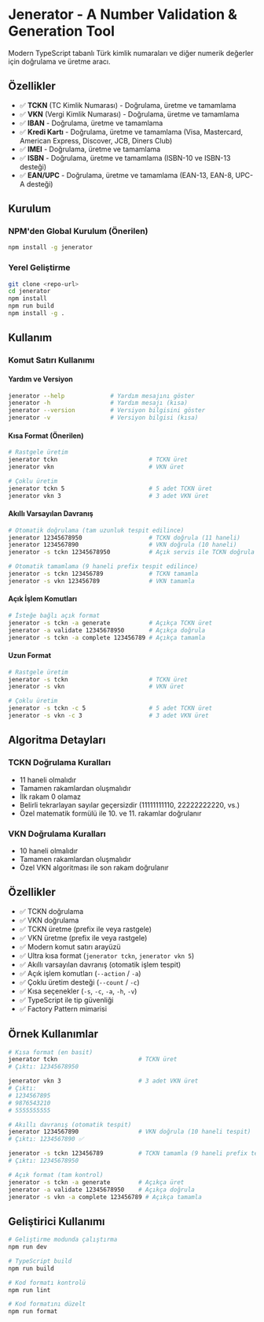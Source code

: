 # Jenerator - A Number Validation & Generation Tool

Modern TypeScript tabanlı Türk kimlik numaraları ve diğer numerik değerler için doğrulama ve üretme aracı.

## Özellikler

- ✅ **TCKN** (TC Kimlik Numarası) - Doğrulama, üretme ve tamamlama
- ✅ **VKN** (Vergi Kimlik Numarası) - Doğrulama, üretme ve tamamlama
- ✅ **IBAN** - Doğrulama, üretme ve tamamlama
- ✅ **Kredi Kartı** - Doğrulama, üretme ve tamamlama (Visa, Mastercard, American Express, Discover, JCB, Diners Club)
- ✅ **IMEI** - Doğrulama, üretme ve tamamlama
- ✅ **ISBN** - Doğrulama, üretme ve tamamlama (ISBN-10 ve ISBN-13 desteği)
- ✅ **EAN/UPC** - Doğrulama, üretme ve tamamlama (EAN-13, EAN-8, UPC-A desteği)

## Kurulum

### NPM'den Global Kurulum (Önerilen)
```bash
npm install -g jenerator
```

### Yerel Geliştirme
```bash
git clone <repo-url>
cd jenerator
npm install
npm run build
npm install -g .
```

## Kullanım

### Komut Satırı Kullanımı

#### Yardım ve Versiyon
```bash
jenerator --help             # Yardım mesajını göster
jenerator -h                 # Yardım mesajı (kısa)
jenerator --version          # Versiyon bilgisini göster
jenerator -v                 # Versiyon bilgisi (kısa)
```

#### Kısa Format (Önerilen)
```bash
# Rastgele üretim
jenerator tckn                          # TCKN üret
jenerator vkn                           # VKN üret

# Çoklu üretim
jenerator tckn 5                        # 5 adet TCKN üret
jenerator vkn 3                         # 3 adet VKN üret
```

#### Akıllı Varsayılan Davranış
```bash
# Otomatik doğrulama (tam uzunluk tespit edilince)
jenerator 12345678950                   # TCKN doğrula (11 haneli)
jenerator 1234567890                    # VKN doğrula (10 haneli)
jenerator -s tckn 12345678950           # Açık servis ile TCKN doğrula

# Otomatik tamamlama (9 haneli prefix tespit edilince)
jenerator -s tckn 123456789             # TCKN tamamla
jenerator -s vkn 123456789              # VKN tamamla
```

#### Açık İşlem Komutları
```bash
# İsteğe bağlı açık format
jenerator -s tckn -a generate           # Açıkça TCKN üret
jenerator -a validate 12345678950       # Açıkça doğrula
jenerator -s tckn -a complete 123456789 # Açıkça tamamla
```

#### Uzun Format
```bash
# Rastgele üretim
jenerator -s tckn                       # TCKN üret
jenerator -s vkn                        # VKN üret

# Çoklu üretim
jenerator -s tckn -c 5                  # 5 adet TCKN üret
jenerator -s vkn -c 3                   # 3 adet VKN üret
```

## Algoritma Detayları

### TCKN Doğrulama Kuralları
- 11 haneli olmalıdır
- Tamamen rakamlardan oluşmalıdır
- İlk rakam 0 olamaz
- Belirli tekrarlayan sayılar geçersizdir (11111111110, 22222222220, vs.)
- Özel matematik formülü ile 10. ve 11. rakamlar doğrulanır

### VKN Doğrulama Kuralları
- 10 haneli olmalıdır
- Tamamen rakamlardan oluşmalıdır
- Özel VKN algoritması ile son rakam doğrulanır

## Özellikler

- ✅ TCKN doğrulama
- ✅ VKN doğrulama  
- ✅ TCKN üretme (prefix ile veya rastgele)
- ✅ VKN üretme (prefix ile veya rastgele)
- ✅ Modern komut satırı arayüzü
- ✅ Ultra kısa format (`jenerator tckn`, `jenerator vkn 5`)
- ✅ Akıllı varsayılan davranış (otomatik işlem tespit)
- ✅ Açık işlem komutları (`--action` / `-a`)
- ✅ Çoklu üretim desteği (`--count` / `-c`)
- ✅ Kısa seçenekler (`-s`, `-c`, `-a`, `-h`, `-v`)
- ✅ TypeScript ile tip güvenliği
- ✅ Factory Pattern mimarisi

## Örnek Kullanımlar

```bash
# Kısa format (en basit)
jenerator tckn                       # TCKN üret
# Çıktı: 12345678950

jenerator vkn 3                      # 3 adet VKN üret
# Çıktı: 
# 1234567895
# 9876543210
# 5555555555

# Akıllı davranış (otomatik tespit)
jenerator 1234567890                 # VKN doğrula (10 haneli tespit)
# Çıktı: 1234567890 ✅

jenerator -s tckn 123456789          # TCKN tamamla (9 haneli prefix tespit)
# Çıktı: 12345678950

# Açık format (tam kontrol)
jenerator -s tckn -a generate        # Açıkça üret
jenerator -a validate 12345678950    # Açıkça doğrula
jenerator -s vkn -a complete 123456789 # Açıkça tamamla
```

## Geliştirici Kullanımı

```bash
# Geliştirme modunda çalıştırma
npm run dev

# TypeScript build
npm run build

# Kod formatı kontrolü
npm run lint

# Kod formatını düzelt
npm run format
```
